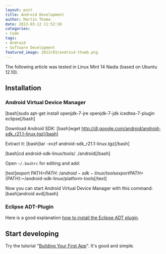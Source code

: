 ```yaml
---
layout: post
title: Android Development
author: Martin Thoma
date: 2013-03-12 11:52:10
categories: 
- Code
tags: 
- Android
- Software Development
featured_image: 2013/03/android-thumb.png
---
```

<div class="info">The following article was tested in Linux Mint 14 Nadia (based on Ubuntu 12.10).</div>

<h2>Installation</h2>
<h3>Android Virtual Device Manager</h3>
[bash]sudo apt-get install openjdk-7-jre openjdk-7-jdk icedtea-7-plugin eclipse[/bash]

Download Android SDK:
[bash]wget http://dl.google.com/android/android-sdk_r21.1-linux.tgz[/bash]

Extract it:
[bash]tar -xvzf android-sdk_r21.1-linux.tgz[/bash]

[bash]cd android-sdk-linux/tools/
./android[/bash]

Open <code>~/.bashrc</code> for editing and add:

[text]export PATH=${PATH}:~/android-sdk-linux/tools
export PATH=${PATH}:~/android-sdk-linux/platform-tools[/text]

Now you can start Android Virtual Device Manager with this command:
[bash]android avd[/bash]

<h3>Eclipse ADT-Plugin</h3>
Here is a good explanation <a href="http://developer.android.com/sdk/installing/installing-adt.html">how to install the Eclipse ADT plugin</a>.

<h2>Start developing</h2>
Try the tutorial "<a href="http://developer.android.com/training/basics/firstapp/index.html">Building Your First App</a>". It's good and simple.